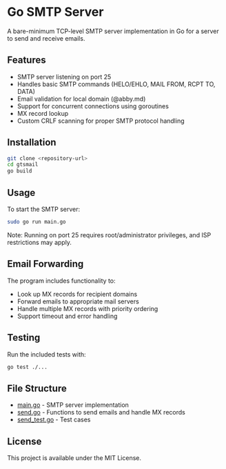 # Go SMTP Server

A bare-minimum TCP-level SMTP server implementation in Go for a server to send and receive emails.

## Features

- SMTP server listening on port 25
- Handles basic SMTP commands (HELO/EHLO, MAIL FROM, RCPT TO, DATA)
- Email validation for local domain (@abby.md)
- Support for concurrent connections using goroutines
- MX record lookup
- Custom CRLF scanning for proper SMTP protocol handling

## Installation

```sh
git clone <repository-url>
cd gtsmail
go build
```

## Usage

To start the SMTP server:

```sh
sudo go run main.go
```

Note: Running on port 25 requires root/administrator privileges, and ISP restrictions may apply.

## Email Forwarding

The program includes functionality to:
- Look up MX records for recipient domains
- Forward emails to appropriate mail servers
- Handle multiple MX records with priority ordering
- Support timeout and error handling

## Testing

Run the included tests with:

```sh
go test ./...
```

## File Structure

- [main.go](main.go) - SMTP server implementation
- [send.go](send.go) - Functions to send emails and handle MX records
- [send_test.go](send_test.go) - Test cases

## License

This project is available under the MIT License.